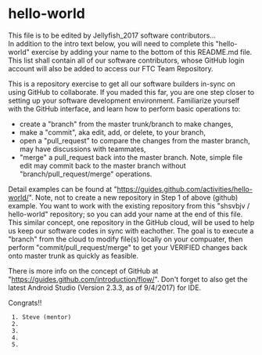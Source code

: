 # hello-world

This file is to be edited by Jellyfish_2017 software contributors...  
In addition to the intro text below, you will need to complete this "hello-world" exercise by adding 
your name to the bottom of this README.md file.  This list shall contain all of our software contributors,
whose GitHub login account will also be added to access our FTC Team Repository.

This is a repository exercise to get all our software builders in-sync on using GitHub to collaborate.
If you maded this far, you are one step closer to setting up your software development environment.
Familiarize yourself with the GitHub interface, and learn how to perform basic operations to:
* create a "branch" from the master trunk/branch to make changes,
* make a "commit", aka edit, add, or delete, to your branch,
* open a "pull_request" to compare the changes from the master branch, may have discussions with teammates,
* "merge" a pull_request back into the master branch.
Note, simple file edit may commit back to the master branch without "branch/pull_request/merge" operations.

Detail examples can be found at "https://guides.github.com/activities/hello-world/".
Note, not to create a new repository in Step 1 of above (github) example. 
You want to work with the existing repository from this "shsvbjv / hello-world" repository; 
so you can add your name at the end of this file.
This similar concept, one repository in the GitHub cloud, will be used to help us keep our software codes
in sync with eachother.  The goal is to execute a "branch" from the cloud to modify file(s) locally
on your compuater, then perform "commit/pull_request/merge" to get your VERIFIED changes back onto 
master trunk as quickly as feasible.

There is more info on the concept of GitHub at "https://guides.github.com/introduction/flow/".
Don't forget to also get the latest Android Studio (Version 2.3.3, as of 9/4/2017) for IDE.

Congrats!!


~~~~~~~~~  Add your names under this line, so we know that you are GitHub ready!! ~~~~~~~~
 1. Steve (mentor)
 2. 
 3. 
 4. 
 5. 
 
